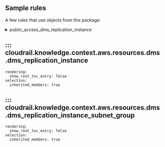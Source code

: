 ## Sample rules
A few rules that use objects from this package:

<details>
<summary>public_access_dms_replication_instance</summary>

```python
--8<--
cloudrail/knowledge/rules/aws/context_aware/public_access_validation_rules/public_access_dms_replication_instance_rule.py
--8<--
```
</details>

## ::: cloudrail.knowledge.context.aws.resources.dms.dms_replication_instance
    rendering:
      show_root_toc_entry: false
    selection:
      inherited_members: true

## ::: cloudrail.knowledge.context.aws.resources.dms.dms_replication_instance_subnet_group
    rendering:
      show_root_toc_entry: false
    selection:
      inherited_members: true
